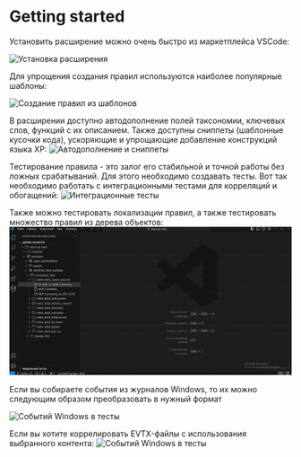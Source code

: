 # Getting started

Установить расширение можно очень быстро из маркетплейса VSCode:

![Установка расширения](./ru_gif/install_extension.gif)

Для упрощения создания правил используются наиболее популярные шаблоны:

![Создание правил из шаблонов](./u_gif/create_rules_from_templates.gif)

В расширении доступно автодополнение полей таксономии, ключевых слов, функций с их описанием. Также доступны сниппеты (шаблонные кусочки кода), ускоряющие и упрощающие добавление конструкций языка XP:
![Автодополнение и сниппеты](./ru_gif/hover_autocomplete_snippets.gif)

Тестирование правила - это залог его стабильной и точной работы без ложных срабатываний. Для этого необходимо создавать тесты. Вот так необходимо работать с интеграционными тестами для корреляций и обогащений:
![Интеграционные тесты](./ru_gif/integration_tests.gif)

Также можно тестировать локализации правил, а также тестировать множество правил из дерева объектов:
![Тестирование локализации и массовое тестирование правил](./ru_gif/localization_test_and_test_folder.gif)

Если вы собираете события из журналов Windows, то их можно следующим образом преобразовать в нужный формат

![Событий Windows в тесты](./ru_gif/xml_to_json.gif)

Если вы хотите коррелировать EVTX-файлы с использования выбранного контента:
![Событий Windows в тесты](./ru_gif/evtx_correlator.gif)
